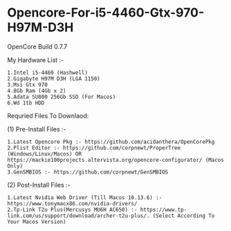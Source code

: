 # Opencore-For-i5-4460-Gtx-970-H97M-D3H

OpenCore Build 0.7.7


My Hardware List :-
  
    1.Intel i5-4460 (Hashwell)
    2.Gigabyte H97M D3H (LGA 1150)
    3.Msi Gtx 970
    4.8Gb Ram (4Gb x 2)
    5.Adata SU800 256Gb SSD (For Macos)
    6.Wd 1tb HDD


Requried Files To Downlaod:

 (1) Pre-Install Files :-
 
    1.Latest Opencore Pkg :- https://github.com/acidanthera/OpenCorePkg
    2.Plist Editor :- https://github.com/corpnewt/ProperTree (Windows/Linux/Macos) OR https://mackie100projects.altervista.org/opencore-configurator/ (Macos Only)
    3.GenSMBIOS :- https://github.com/corpnewt/GenSMBIOS
    
    
 (2) Post-Install Files :-
 
    1.Latest Nvidia Web Driver (Till Macos 10.13.6) :- https://www.tonymacx86.com/nvidia-drivers/
    2.Tp-Link T2u Plus(Mercusys MU6H AC650) :- https://www.tp-link.com/us/support/download/archer-t2u-plus/. (Select According To Your Macos Version)
    
  
